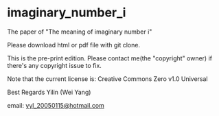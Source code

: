 # imaginary_number_i
The paper of "The meaning of imaginary number i"

Please download html or pdf file with git clone.

This is the pre-print edition.
Please contact me(the "copyright" owner) if there's any copyright issue to fix.

Note that the current license is: Creative Commons Zero v1.0 Universal

Best Regards
Yilin (Wei Yang)

email: yyl_20050115@hotmail.com
